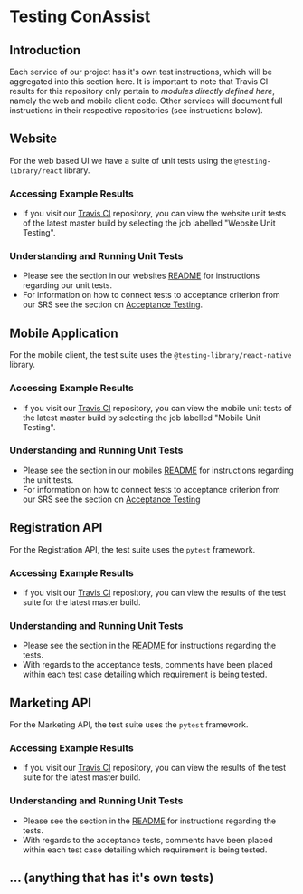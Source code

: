 # Testing ConAssist
## Introduction

Each service of our project has it's own test instructions, which will be aggregated into this section here. It is important to note that Travis CI results for this repository only pertain to *modules directly defined here*, namely the web and mobile client code. Other services will document full instructions in their respective repositories (see instructions below).

## Website

For the web based UI we have a suite of unit tests using the `@testing-library/react` library.

### Accessing Example Results

* If you visit our [Travis CI](https://www.travis-ci.com/github/coffeexcode/capstone) repository, you can view the website unit tests of the latest master build by selecting the job labelled "Website Unit Testing".

### Understanding and Running Unit Tests

* Please see the section in our websites [README](/website/README.md#running-unit-tests) for instructions regarding our unit tests.
* For information on how to connect tests to acceptance criterion from our SRS see the section on [Acceptance Testing](/website/README.md#acceptance-testing).

## Mobile Application

For the mobile client, the test suite uses the `@testing-library/react-native` library.

### Accessing Example Results

* If you visit our [Travis CI](https://www.travis-ci.com/github/coffeexcode/capstone) repository, you can view the mobile unit tests of the latest master build by selecting the job labelled "Mobile Unit Testing". 

### Understanding and Running Unit Tests

* Please see the section in our mobiles [README](/mobile/README.md#testing) for instructions regarding the unit tests.
* For information on how to connect tests to acceptance criterion from our SRS see the section on [Acceptance Testing](/mobile/README.md#acceptance-testing)

## Registration API

For the Registration API, the test suite uses the `pytest` framework.

### Accessing Example Results

* If you visit our [Travis CI](https://travis-ci.org/github/Jailoodu/RestfulRegistration) repository, you can view the results of the test suite for the latest master build.

### Understanding and Running Unit Tests

* Please see the section in the [README](https://github.com/Jailoodu/RestfulRegistration/blob/main/README.md#testing) for instructions regarding the tests.
* With regards to the acceptance tests, comments have been placed within each test case detailing which requirement is being tested.

## Marketing API

For the Marketing API, the test suite uses the `pytest` framework.

### Accessing Example Results

* If you visit our [Travis CI](https://travis-ci.org/github/Jailoodu/RestfulMarketing) repository, you can view the results of the test suite for the latest master build.

### Understanding and Running Unit Tests

* Please see the section in the [README](https://github.com/Jailoodu/RestfulMarketing#testing) for instructions regarding the tests.
* With regards to the acceptance tests, comments have been placed within each test case detailing which requirement is being tested.

## ... (anything that has it's own tests)
